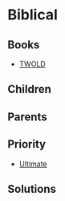 # Biblical

## Books

* [TWOLD](../books/twold.md)

## Children



## Parents



## Priority

* [Ultimate](../priorities/ultimate.md)

## Solutions


